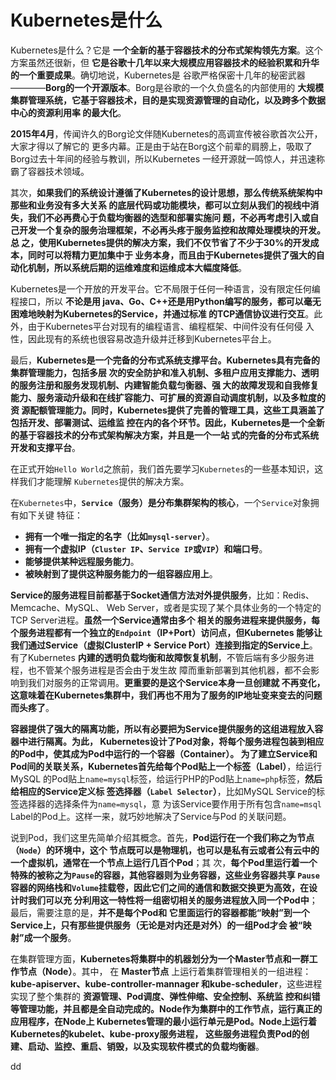 Kubernetes是什么
================================================================================
Kubernetes是什么？它是 **一个全新的基于容器技术的分布式架构领先方案**。这个方案虽然还很新，但
**它是谷歌十几年以来大规模应用容器技术的经验积累和升华的一个重要成果**。确切地说，Kubernetes是
谷歌严格保密十几年的秘密武器————**Borg的一个开源版本**。Borg是谷歌的一个久负盛名的内部使用的
**大规模集群管理系统，它基于容器技术，目的是实现资源管理的自动化，以及跨多个数据中心的资源利用率
的最大化**。

**2015年4月**，传闻许久的Borg论文伴随Kubernetes的高调宣传被谷歌首次公开，大家才得以了解它的
更多内幕。正是由于站在Borg这个前辈的肩膀上，吸取了Borg过去十年间的经验与教训，所以Kubernetes
一经开源就一鸣惊人，并迅速称霸了容器技术领域。

其次，**如果我们的系统设计遵循了Kubernetes的设计思想，那么传统系统架构中那些和业务没有多大关系
的底层代码或功能模块，都可以立刻从我们的视线中消失，我们不必再费心于负载均衡器的选型和部署实施问
题，不必再考虑引入或自己开发一个复杂的服务治理框架，不必再头疼于服务监控和故障处理模块的开发。总
之，使用Kubernetes提供的解决方案，我们不仅节省了不少于30%的开发成本，同时可以将精力更加集中于
业务本身，而且由于Kubernetes提供了强大的自动化机制，所以系统后期的运维难度和运维成本大幅度降低**。

Kubernetes是一个开放的开发平台。它不局限于任何一种语言，没有限定任何编程接口，所以 **不论是用
java、Go、C++还是用Python编写的服务，都可以毫无困难地映射为Kubernetes的Service，并通过标准
的TCP通信协议进行交互**。此外，由于Kubernetes平台对现有的编程语言、编程框架、中间件没有任何侵
入性，因此现有的系统也很容易改造升级并迁移到Kubernetes平台上。

最后，**Kubernetes是一个完备的分布式系统支撑平台。Kubernetes具有完备的集群管理能力，包括多层
次的安全防护和准入机制、多租户应用支撑能力、透明的服务注册和服务发现机制、内建智能负载匀衡器、强
大的故障发现和自我修复能力、服务滚动升级和在线扩容能力、可扩展的资源自动调度机制，以及多粒度的资
源配额管理能力。同时，Kubernetes提供了完善的管理工具，这些工具涵盖了包括开发、部署测试、运维监
控在内的各个环节。因此，Kubernetes是一个全新的基于容器技术的分布式架构解决方案，并且是一个一站
式的完备的分布式系统开发和支撑平台**。

在正式开始`Hello World`之旅前，我们首先要学习`Kubernetes`的一些基本知识，这样我们才能理解
`Kubernetes`提供的解决方案。

在`Kubernetes`中，**`Service`（服务）是分布集群架构的核心**，一个`Service`对象拥有如下关键
特征：
+ **拥有一个唯一指定的名字（比如`mysql-server`）**。
+ **拥有一个虚拟IP（`Cluster IP`、`Service IP`或`VIP`）和端口号**。
+ **能够提供某种远程服务能力**。
+ **被映射到了提供这种服务能力的一组容器应用上**。

**Service的服务进程目前都基于Socket通信方法对外提供服务**，比如：Redis、Memcache、MySQL、
Web Server，或者是实现了某个具体业务的一个特定的TCP Server进程。**虽然一个Service通常由多个
相关的服务进程来提供服务，每个服务进程都有一个独立的`Endpoint`（IP+Port）访问点，但Kubernetes
能够让我们通过Service（虚拟ClusterIP + Service Port）连接到指定的Service上**。有了Kubernetes
**内建的透明负载均衡和故障恢复机制**，不管后端有多少服务进程，也不管某个服务进程是否会由于发生故
障而重新部署到其他机器，都不会影响到我们对服务的正常调用。**更重要的是这个Service本身一旦创建就
不再变化，这意味着在Kubernetes集群中，我们再也不用为了服务的IP地址变来变去的问题而头疼了**。

**容器提供了强大的隔离功能，所以有必要把为Service提供服务的这组进程放入容器中进行隔离。为此，
Kubernetes设计了Pod对象，将每个服务进程包装到相应的Pod中，使其成为Pod中运行的一个容器（Container）。
为了建立Service和Pod间的关联关系，Kubernetes首先给每个Pod贴上一个标签（Label）**，给运行MySQL
的Pod贴上`name=mysql`标签，给运行PHP的Pod贴上`name=php`标签，**然后给相应的Service定义标
签选择器（`Label Selector`）**，比如MySQL Service的标签选择器的选择条件为`name=mysql`，意
为该Service要作用于所有包含`name=msql` Label的Pod上。这样一来，就巧妙地解决了Service与Pod
的关联问题。

说到Pod，我们这里先简单介绍其概念。首先，**Pod运行在一个我们称之为节点（`Node`）的环境中，这个
节点既可以是物理机，也可以是私有云或者公有云中的一个虚拟机，通常在一个节点上运行几百个Pod**；其
次，**每个Pod里运行着一个特殊的被称之为`Pause`的容器，其他容器则为业务容器，这些业务容器共享
`Pause`容器的网络栈和`Volume`挂载卷，因此它们之间的通信和数据交换更为高效，在设计时我们可以充
分利用这一特性将一组密切相关的服务进程放入同一个Pod中**；最后，需要注意的是，**并不是每个Pod和
它里面运行的容器都能“映射”到一个Service上，只有那些提供服务（无论是对内还是对外）的一组Pod才会
被“映射”成一个服务**。

在集群管理方面，**Kubernetes将集群中的机器划分为一个Master节点和一群工作节点（Node）**。其中，
在 **Master节点** 上运行着集群管理相关的一组进程：**kube-apiserver、kube-controller-mannager
和kube-scheduler**，这些进程实现了整个集群的 **资源管理、Pod调度、弹性伸缩、安全控制、系统监
控和纠错等管理功能，并且都是全自动完成的。Node作为集群中的工作节点，运行真正的应用程序，在Node上
Kubernetes管理的最小运行单元是Pod。Node上运行着Kubernetes的kubelet、kube-proxy服务进程，
这些服务进程负责Pod的创建、启动、监控、重启、销毁，以及实现软件模式的负载均衡器**。





































dd
